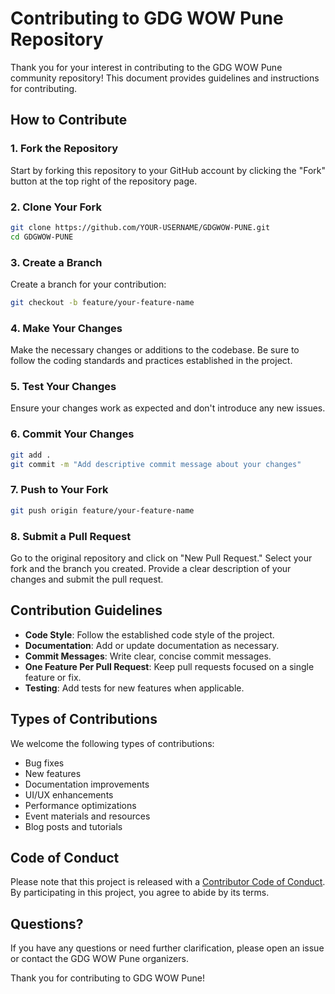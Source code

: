 # Contributing to GDG WOW Pune Repository

Thank you for your interest in contributing to the GDG WOW Pune community repository! This document provides guidelines and instructions for contributing.

## How to Contribute

### 1. Fork the Repository

Start by forking this repository to your GitHub account by clicking the "Fork" button at the top right of the repository page.

### 2. Clone Your Fork

```bash
git clone https://github.com/YOUR-USERNAME/GDGWOW-PUNE.git
cd GDGWOW-PUNE
```

### 3. Create a Branch

Create a branch for your contribution:

```bash
git checkout -b feature/your-feature-name
```

### 4. Make Your Changes

Make the necessary changes or additions to the codebase. Be sure to follow the coding standards and practices established in the project.

### 5. Test Your Changes

Ensure your changes work as expected and don't introduce any new issues.

### 6. Commit Your Changes

```bash
git add .
git commit -m "Add descriptive commit message about your changes"
```

### 7. Push to Your Fork

```bash
git push origin feature/your-feature-name
```

### 8. Submit a Pull Request

Go to the original repository and click on "New Pull Request." Select your fork and the branch you created. Provide a clear description of your changes and submit the pull request.

## Contribution Guidelines

- **Code Style**: Follow the established code style of the project.
- **Documentation**: Add or update documentation as necessary.
- **Commit Messages**: Write clear, concise commit messages.
- **One Feature Per Pull Request**: Keep pull requests focused on a single feature or fix.
- **Testing**: Add tests for new features when applicable.

## Types of Contributions

We welcome the following types of contributions:

- Bug fixes
- New features
- Documentation improvements
- UI/UX enhancements
- Performance optimizations
- Event materials and resources
- Blog posts and tutorials

## Code of Conduct

Please note that this project is released with a [Contributor Code of Conduct](CODE_OF_CONDUCT.md). By participating in this project, you agree to abide by its terms.

## Questions?

If you have any questions or need further clarification, please open an issue or contact the GDG WOW Pune organizers.

Thank you for contributing to GDG WOW Pune!
